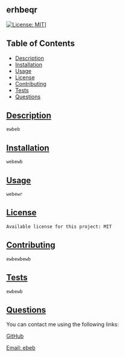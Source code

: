 
## erhbeqr

[![License: MIT](https://img.shields.io/badge/License-MIT-yellow.svg)](https://opensource.org/licenses/MIT)]

## Table of Contents
  * [Description](#description)
  * [Installation](#installation)
  * [Usage](#usage)
  * [License](#license)
  * [Contributing](#contributing)
  * [Tests](#tests)
  * [Questions](#questions)

## [Description](#table-of-contents)
    ewbeb
## [Installation](#table-of-contents)
    webewb
## [Usage](#table-of-contents)
    webewr
## [License](#table-of-contents)
    Available license for this project: MIT
## [Contributing](#table-of-contents)
    ewbewbewb
## [Tests](#table-of-contents)    
    ewbewb
## [Questions](#table-of-contents)

You can contact me using the following links:

[GitHub](https://github.com/ebeberb)

[Email: ebeb](mailto:ebeb)
